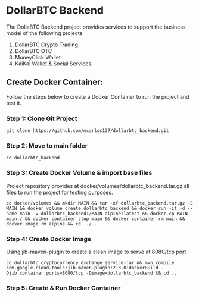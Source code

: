 # DollarBTC Backend

The DollaBTC Backend project provides services to support the business model of the following projects:

1. DollarBTC Crypto Trading
2. DollarBTC OTC
3. MoneyClick Wallet
4. KaiKai Wallet & Social Services


## Create Docker Container:

Follow the steps below to create a Docker Container to run the project and test it.


### Step 1: Clone Git Project

    git clone https://github.com/mcarlos137/dollarbtc_backend.git


### Step 2: Move to main folder

    cd dollarbtc_backend


### Step 3: Create Docker Volume & import base files

Project repository provides at docker/volumes/dollarbtc_backend.tar.gz all files to run the project for testing purposes.

    cd docker/volumes && mkdir MAIN && tar -xf dollarbtc_backend.tar.gz -C MAIN && docker volume create dollarbtc_backend && docker run -it -d --name main -v dollarbtc_backend:/MAIN alpine:latest && docker cp MAIN main:/ && docker container stop main && docker container rm main && docker image rm alpine && cd ../..
     

### Step 4: Create Docker Image

Using jib-maven-plugin to create a clean image to serve at 8080/tcp port

    cd dollarbtc_cryptocurrency_exchange_service-jar && mvn compile com.google.cloud.tools:jib-maven-plugin:2.3.0:dockerBuild -Djib.container.ports=8080/tcp -Dimage=dollarbtc_backend && cd ..


### Step 5: Create & Run Docker Container

    



